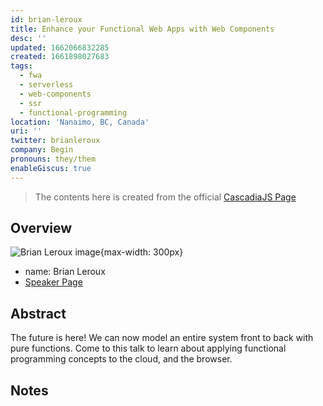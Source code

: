 ```yaml
---
id: brian-leroux
title: Enhance your Functional Web Apps with Web Components
desc: ''
updated: 1662066832285
created: 1661898027683
tags:
  - fwa
  - serverless
  - web-components
  - ssr
  - functional-programming
location: 'Nanaimo, BC, Canada'
uri: ''
twitter: brianleroux
company: Begin
pronouns: they/them
enableGiscus: true
---
```

> The contents here is created from the official [CascadiaJS Page](https://2022.cascadiajs.com/speakers/brian-leroux)

## Overview

![Brian Leroux image](https://create-4jr.begin.app/_static/2022/brian-leroux.jpg){max-width: 300px}
- name: Brian Leroux
- [Speaker Page](https://2022.cascadiajs.com/speakers/brian-leroux)

## Abstract

The future is here! We can now model an entire system front to back with pure functions. Come to this talk to learn about applying functional programming concepts to the cloud, and the browser.

## Notes

